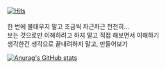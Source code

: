 <!--
**smw0807/smw0807** is a ✨ _special_ ✨ repository because its `README.md` (this file) appears on your GitHub profile.

Here are some ideas to get you started:

- 🔭 I’m currently working on ...
- 🌱 I’m currently learning ...
- 👯 I’m looking to collaborate on ...
- 🤔 I’m looking for help with ...
- 💬 Ask me about ...
- 📫 How to reach me: ...
- 😄 Pronouns: ...
- ⚡ Fun fact: ...
-->

[![Hits](https://hits.seeyoufarm.com/api/count/incr/badge.svg?url=https%3A%2F%2Fgithub.com%2Fzzsza)](https://hits.seeyoufarm.com) <br><br>
한 번에 불태우지 말고 조금씩 차근차근 천천히...<br>
보는 것으로만 이해하려고 하지 말고 직접 해보면서 이해하기<br>
생각한건 생각으로 끝내려하지 말고, 만들어보기

[![Anurag's GitHub stats](https://github-readme-stats.vercel.app/api?username=smw0807&show_icons=true&theme=radical)](https://github.com/yoycode/github-readme-stats)
